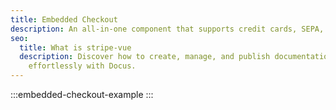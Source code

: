 ```yaml
---
title: Embedded Checkout
description: An all-in-one component that supports credit cards, SEPA, GooglePay and ApplePay.
seo:
  title: What is stripe-vue
  description: Discover how to create, manage, and publish documentation
    effortlessly with Docus.
---
```


:::embedded-checkout-example
:::
